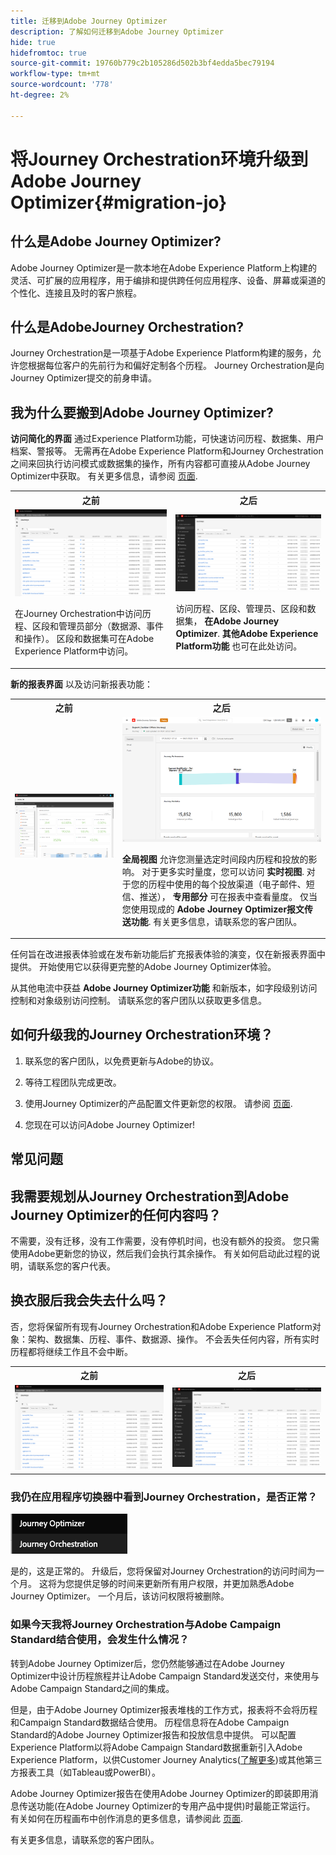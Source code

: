 ```yaml
---
title: 迁移到Adobe Journey Optimizer
description: 了解如何迁移到Adobe Journey Optimizer
hide: true
hidefromtoc: true
source-git-commit: 19760b779c2b105286d502b3bf4edda5bec79194
workflow-type: tm+mt
source-wordcount: '778'
ht-degree: 2%

---
```



# 将Journey Orchestration环境升级到Adobe Journey Optimizer{#migration-jo}

## 什么是Adobe Journey Optimizer?

Adobe Journey Optimizer是一款本地在Adobe Experience Platform上构建的灵活、可扩展的应用程序，用于编排和提供跨任何应用程序、设备、屏幕或渠道的个性化、连接且及时的客户旅程&#x200B;。

## 什么是AdobeJourney Orchestration?

Journey Orchestration是一项基于Adobe Experience Platform构建的服务，允许您根据每位客户的先前行为和偏好定制各个历程。 Journey Orchestration是向Journey Optimizer提交的前身申请。

## 我为什么要搬到Adobe Journey Optimizer?

**访问简化的界面** 通过Experience Platform功能，可快速访问历程、数据集、用户档案、警报等。 无需再在Adobe Experience Platform和Journey Orchestration之间来回执行访问模式或数据集的操作，所有内容都可直接从Adobe Journey Optimizer中获取。 有关更多信息，请参阅 [页面](https://experienceleague.adobe.com/docs/journey-optimizer/using/get-started/user-interface.html).

<table>
<tr>
<th>之前</th>
<th>之后</th>
</tr>
<tr>
<td><img src="../assets/migration-ajo-1.png"><p>在Journey Orchestration中访问历程、区段和管理员部分（数据源、事件和操作）。 区段和数据集可在Adobe Experience Platform中访问。 </p></td>
<td><img src="../assets/migration-ajo-2.png"><p>访问历程、区段、管理员、区段和数据集， <strong>在Adobe Journey Optimizer</strong>. <strong>其他Adobe Experience Platform功能</strong> 也可在此处访问。</p></td>
</tr>
</table>

**新的报表界面** 以及访问新报表功能：

<table>
<tr>
<th>之前</th>
<th>之后</th>
</tr>
<tr>
<td><img src="../assets/migration-ajo-5.png"></td>
<td><img src="../assets/migration-ajo-6.png"><p><strong>全局视图</strong> 允许您测量选定时间段内历程和投放的影响。 对于更多实时量度，您可以访问 <strong>实时视图</strong>. 对于您的历程中使用的每个投放渠道（电子邮件、短信、推送）， <strong>专用部分</strong> 可在报表中查看量度。 仅当您使用现成的 <strong>Adobe Journey Optimizer报文传送功能</strong>. 有关更多信息，请联系您的客户团队。</p></td>
</tr>
</table>

任何旨在改进报表体验或在发布新功能后扩充报表体验的演变，仅在新报表界面中提供。 开始使用它以获得更完整的Adobe Journey Optimizer体验。

从其他电流中获益 **Adobe Journey Optimizer功能** 和新版本，如字段级别访问控制和对象级别访问控制。 请联系您的客户团队以获取更多信息。

## 如何升级我的Journey Orchestration环境？

1. 联系您的客户团队，以免费更新与Adobe的协议。

1. 等待工程团队完成更改。

1. 使用Journey Optimizer的产品配置文件更新您的权限。 请参阅 [页面](https://experienceleague.adobe.com/docs/journey-optimizer/using/administration/ootb-product-profiles.html?lang=zh-Hans).

1. 您现在可以访问Adobe Journey Optimizer!

## 常见问题

## 我需要规划从Journey Orchestration到Adobe Journey Optimizer的任何内容吗？

不需要，没有迁移，没有工作需要，没有停机时间，也没有额外的投资。 您只需使用Adobe更新您的协议，然后我们会执行其余操作。 有关如何启动此过程的说明，请联系您的客户代表。

## 换衣服后我会失去什么吗？

否，您将保留所有现有Journey Orchestration和Adobe Experience Platform对象：架构、数据集、历程、事件、数据源、操作。 不会丢失任何内容，所有实时历程都将继续工作且不会中断。

<table>
<tr>
<th>之前</th>
<th>之后</th>
</tr>
<tr>
<td><img src="../assets/migration-ajo-7.png"></td>
<td><img src="../assets/migration-ajo-8.png"></td>
</tr>
</table>

### 我仍在应用程序切换器中看到Journey Orchestration，是否正常？

![](../assets/migration-ajo-9.png)

是的，这是正常的。 升级后，您将保留对Journey Orchestration的访问时间为一个月。 这将为您提供足够的时间来更新所有用户权限，并更加熟悉Adobe Journey Optimizer。 一个月后，该访问权限将被删除。

### 如果今天我将Journey Orchestration与Adobe Campaign Standard结合使用，会发生什么情况？

转到Adobe Journey Optimizer后，您仍然能够通过在Adobe Journey Optimizer中设计历程旅程并让Adobe Campaign Standard发送交付，来使用与Adobe Campaign Standard之间的集成。

但是，由于Adobe Journey Optimizer报表堆栈的工作方式，报表将不会将历程和Campaign Standard数据结合使用。 历程信息将在Adobe Campaign Standard的Adobe Journey Optimizer报告和投放信息中提供。 可以配置Experience Platform以将Adobe Campaign Standard数据重新引入Adobe Experience Platform，以供Customer Journey Analytics([了解更多](https://business.adobe.com/products/experience-platform/customer-journey-analytics.html))或其他第三方报表工具（如Tableau或PowerBI）。

Adobe Journey Optimizer报告在使用Adobe Journey Optimizer的即装即用消息传送功能(在Adobe Journey Optimizer的专用产品中提供)时最能正常运行。 有关如何在历程画布中创作消息的更多信息，请参阅此 [页面](https://experienceleague.adobe.com/docs/journey-optimizer/using/messages/messages-in-journeys.html).

有关更多信息，请联系您的客户团队。